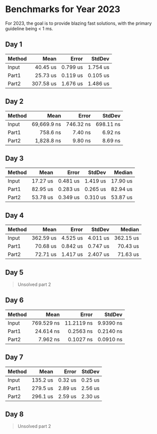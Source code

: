 ﻿# Benchmarks for Year 2023

For 2023, the goal is to provide blazing fast solutions, with the primary guideline being < 1 ms.

## Day 1

| Method |      Mean |    Error |   StdDev |
|------- |----------:|---------:|---------:|
|  Input |  40.45 us | 0.799 us | 1.754 us |
|  Part1 |  25.73 us | 0.119 us | 0.105 us |
|  Part2 | 307.58 us | 1.676 us | 1.486 us |

## Day 2

| Method |        Mean |     Error |    StdDev |
|------- |------------:|----------:|----------:|
|  Input | 69,669.9 ns | 746.32 ns | 698.11 ns |
|  Part1 |    758.6 ns |   7.40 ns |   6.92 ns |
|  Part2 |  1,828.8 ns |   9.80 ns |   8.69 ns |

## Day 3

| Method |     Mean |    Error |   StdDev |   Median |
|------- |---------:|---------:|---------:|---------:|
|  Input | 17.27 us | 0.481 us | 1.419 us | 17.90 us |
|  Part1 | 82.95 us | 0.283 us | 0.265 us | 82.94 us |
|  Part2 | 53.78 us | 0.349 us | 0.310 us | 53.87 us |

## Day 4

| Method |      Mean |    Error |   StdDev |    Median |
|------- |----------:|---------:|---------:|----------:|
|  Input | 362.59 us | 4.525 us | 4.011 us | 362.15 us |
|  Part1 |  70.68 us | 0.842 us | 0.747 us |  70.43 us |
|  Part2 |  72.71 us | 1.417 us | 2.407 us |  71.63 us |

## Day 5

> Unsolved part 2

## Day 6

| Method |       Mean |      Error |    StdDev |
|------- |-----------:|-----------:|----------:|
|  Input | 769.529 ns | 11.2119 ns | 9.9390 ns |
|  Part1 |  24.614 ns |  0.2563 ns | 0.2140 ns |
|  Part2 |   7.962 ns |  0.1027 ns | 0.0910 ns |

## Day 7

| Method |     Mean |   Error |  StdDev |
|------- |---------:|--------:|--------:|
|  Input | 135.2 us | 0.32 us | 0.25 us |
|  Part1 | 279.5 us | 2.89 us | 2.56 us |
|  Part2 | 296.1 us | 2.59 us | 2.30 us |

## Day 8

> Unsolved part 2
